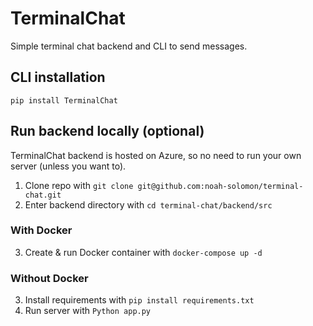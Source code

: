 # TerminalChat

Simple terminal chat backend and CLI to send messages.

## CLI installation

`pip install TerminalChat`

## Run backend locally (optional)

TerminalChat backend is hosted on Azure, so no need to run your own server (unless you want to).

1. Clone repo with `git clone git@github.com:noah-solomon/terminal-chat.git`
2. Enter backend directory with `cd terminal-chat/backend/src`

### With Docker
3. Create & run Docker container with `docker-compose up -d`

### Without Docker
3. Install requirements with `pip install requirements.txt`
4. Run server with `Python app.py`

